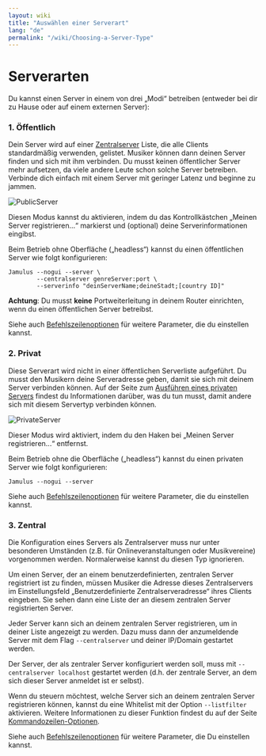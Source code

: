 ```yaml
---
layout: wiki
title: "Auswählen einer Serverart"
lang: "de"
permalink: "/wiki/Choosing-a-Server-Type"
---
```


# Serverarten

Du kannst einen Server in einem von drei „Modi“ betreiben (entweder bei dir zu Hause oder auf einem externen Server):

### 1. Öffentlich
Dein Server wird auf einer [Zentralserver](Central-Servers) Liste, die alle Clients standardmäßig verwenden, gelistet. Musiker können dann deinen Server finden und sich mit ihm verbinden. Du musst keinen öffentlicher Server mehr aufsetzen, da viele andere Leute schon solche Server betreiben. Verbinde dich einfach mit einem Server mit geringer Latenz und beginne zu jammen.

![PublicServer](https://user-images.githubusercontent.com/4561747/79310856-7e0b2100-7ef4-11ea-9511-b2e3339cab6f.png)

Diesen Modus kannst du aktivieren, indem du das Kontrollkästchen „Meinen Server registrieren...“ markierst und (optional) deine Serverinformationen eingibst.

Beim Betrieb ohne Oberfläche („headless“) kannst du einen öffentlichen Server wie folgt konfigurieren:

~~~
Jamulus --nogui --server \
        --centralserver genreServer:port \
        --serverinfo "deinServerName;deineStadt;[country ID]"
~~~

**Achtung**: Du musst **keine** Portweiterleitung in deinem Router einrichten, wenn du einen öffentlichen Server betreibst.

Siehe auch [Befehlszeilenoptionen](Command-Line-Options) für weitere Parameter, die du einstellen kannst.


### 2. Privat
Diese Serverart wird nicht in einer öffentlichen Serverliste aufgeführt. Du musst den Musikern deine Serveradresse geben, damit sie sich mit deinem Server verbinden können. Auf der Seite zum [Ausführen eines privaten Servers](Running-a-Private-Server) findest du Informationen darüber, was du tun musst, damit andere sich mit diesem Servertyp verbinden können.

![PrivateServer](https://user-images.githubusercontent.com/4561747/79310944-9f6c0d00-7ef4-11ea-9d8a-ecb0e668c22d.png)

Dieser Modus wird aktiviert, indem du den Haken bei „Meinen Server registrieren...“ entfernst.

Beim Betrieb ohne die Oberfläche („headless“) kannst du einen privaten Server wie folgt konfigurieren:

```shell
Jamulus --nogui --server
```

Siehe auch [Befehlszeilenoptionen](Command-Line-Options) für weitere Parameter, die du einstellen kannst.

### 3. Zentral
Die Konfiguration eines Servers als Zentralserver muss nur unter besonderen Umständen (z.B. für Onlineveranstaltungen oder Musikvereine) vorgenommen werden. Normalerweise kannst du diesen Typ ignorieren.

Um einen Server, der an einem benutzerdefinierten, zentralen Server registriert ist zu finden, müssen Musiker die Adresse dieses Zentralservers im Einstellungsfeld „Benutzerdefinierte Zentralserveradresse“ ihres Clients eingeben. Sie sehen dann eine Liste der an diesem zentralen Server registrierten Server.

Jeder Server kann sich an deinem zentralen Server registrieren, um in deiner Liste angezeigt zu werden. Dazu muss dann der anzumeldende Server mit dem Flag `--centralserver` und deiner IP/Domain gestartet werden.

Der Server, der als zentraler Server konfiguriert werden soll, muss mit `--centralserver localhost` gestartet werden (d.h. der zentrale Server, an dem sich dieser Server anmeldet ist er selbst).

Wenn du steuern möchtest, welche Server sich an deinem zentralen Server registrieren können, kannst du eine Whitelist mit der Option `--listfilter` aktivieren. Weitere Informationen zu dieser Funktion findest du auf der Seite [Kommandozeilen-Optionen](Command-Line-Options).

Siehe auch [Befehlszeilenoptionen](Command-Line-Options) für weitere Parameter, die Du einstellen kannst.

